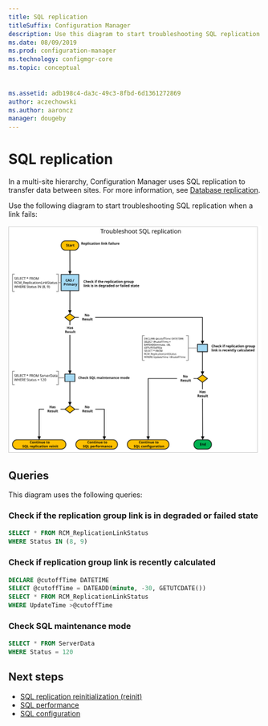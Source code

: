 ```yaml
---
title: SQL replication
titleSuffix: Configuration Manager
description: Use this diagram to start troubleshooting SQL replication between Configuration Manager sites
ms.date: 08/09/2019
ms.prod: configuration-manager
ms.technology: configmgr-core
ms.topic: conceptual


ms.assetid: adb198c4-da3c-49c3-8fbd-6d1361272869
author: aczechowski
ms.author: aaroncz
manager: dougeby
---
```


# SQL replication

In a multi-site hierarchy, Configuration Manager uses SQL replication to transfer data between sites. For more information, see [Database replication](../../../plan-design/hierarchy/database-replication.md).

Use the following diagram to start troubleshooting SQL replication when a link fails:

![Diagram to troubleshoot SQL replication](media/sql-replication.svg)

## Queries

This diagram uses the following queries:

### Check if the replication group link is in degraded or failed state

```sql
SELECT * FROM RCM_ReplicationLinkStatus
WHERE Status IN (8, 9)
```

### Check if replication group link is recently calculated

```sql
DECLARE @cutoffTime DATETIME
SELECT @cutoffTime = DATEADD(minute, -30, GETUTCDATE())
SELECT * FROM RCM_ReplicationLinkStatus
WHERE UpdateTime >@cutoffTime
```

### Check SQL maintenance mode

```sql
SELECT * FROM ServerData
WHERE Status = 120
```

## Next steps

- [SQL replication reinitialization (reinit)](sql-replication-reinit.md)
- [SQL performance](sql-performance.md)
- [SQL configuration](sql-configuration.md)
